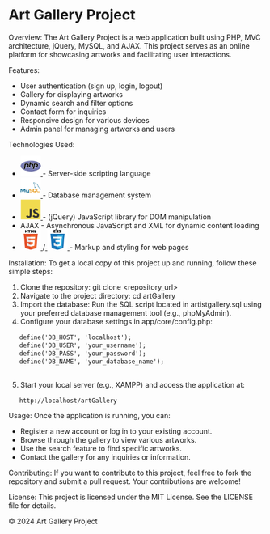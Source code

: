 <h1>Art Gallery Project</h1>

Overview:
The Art Gallery Project is a web application built using PHP, MVC architecture, jQuery, MySQL, and AJAX. This project serves as an online platform for showcasing artworks and facilitating user interactions.

Features:
- User authentication (sign up, login, logout)
- Gallery for displaying artworks
- Dynamic search and filter options
- Contact form for inquiries
- Responsive design for various devices
- Admin panel for managing artworks and users

Technologies Used:
- <a href="https://www.php.net" target="_blank" rel="noreferrer"> <img src="https://raw.githubusercontent.com/devicons/devicon/master/icons/php/php-original.svg" alt="php" width="40" height="40"/> </a> - Server-side scripting language
- <a href="https://www.mysql.com/" target="_blank" rel="noreferrer"> <img src="https://raw.githubusercontent.com/devicons/devicon/master/icons/mysql/mysql-original-wordmark.svg" alt="mysql" width="40" height="40"/> </a> - Database management system
- <a href="https://developer.mozilla.org/en-US/docs/Web/JavaScript" target="_blank" rel="noreferrer"> <img src="https://raw.githubusercontent.com/devicons/devicon/master/icons/javascript/javascript-original.svg" alt="javascript" width="40" height="40"/> </a> - (jQuery) JavaScript library for DOM manipulation
- AJAX - Asynchronous JavaScript and XML for dynamic content loading
- <a href="https://www.w3.org/html/" target="_blank" rel="noreferrer"> <img src="https://raw.githubusercontent.com/devicons/devicon/master/icons/html5/html5-original-wordmark.svg" alt="html5" width="40" height="40"/> </a>/<a href="https://www.w3schools.com/css/" target="_blank" rel="noreferrer"> <img src="https://raw.githubusercontent.com/devicons/devicon/master/icons/css3/css3-original-wordmark.svg" alt="css3" width="40" height="40"/> </a> - Markup and styling for web pages

Installation:
To get a local copy of this project up and running, follow these simple steps:
1. Clone the repository:
   git clone <repository_url>
2. Navigate to the project directory:
   cd artGallery
3. Import the database:
   Run the SQL script located in artistgallery.sql using your preferred database management tool (e.g., phpMyAdmin).
4. Configure your database settings in app/core/config.php:
```
   define('DB_HOST', 'localhost');
   define('DB_USER', 'your_username');
   define('DB_PASS', 'your_password');
   define('DB_NAME', 'your_database_name');
   
```
5. Start your local server (e.g., XAMPP) and access the application at:
```
   http://localhost/artGallery
```
Usage:
Once the application is running, you can:
- Register a new account or log in to your existing account.
- Browse through the gallery to view various artworks.
- Use the search feature to find specific artworks.
- Contact the gallery for any inquiries or information.

Contributing:
If you want to contribute to this project, feel free to fork the repository and submit a pull request. Your contributions are welcome!

License:
This project is licensed under the MIT License. See the LICENSE file for details.

© 2024 Art Gallery Project
